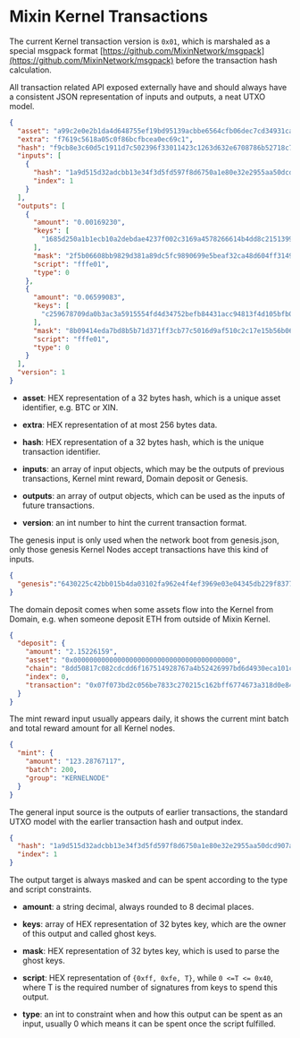 # Mixin Kernel Transactions

The current Kernel transaction version is `0x01`, which is marshaled as a special msgpack format [https://github.com/MixinNetwork/msgpack](https://github.com/MixinNetwork/msgpack) before the transaction hash calculation.

All transaction related API exposed externally have and should always have a consistent JSON representation of inputs and outputs, a neat UTXO model.

```json
{
  "asset": "a99c2e0e2b1da4d648755ef19bd95139acbbe6564cfb06dec7cd34931ca72cdc",
  "extra": "f7619c5618a05c0f86bcfbcea0ec69c1",
  "hash": "f9cb8e3c60d5c1911d7c502396f33011423c1263d632e6708786b52718c7963d",
  "inputs": [
    {
      "hash": "1a9d515d32adcbb13e34f3d5fd597f8d6750a1e80e32e2955aa50dcd907a1e44",
      "index": 1
    }
  ],
  "outputs": [
    {
      "amount": "0.00169230",
      "keys": [
        "1685d250a1b1ecb10a2debdae4237f002c3169a4578266614b4dd8c2151399ec"
      ],
      "mask": "2f5b06608bb9829d381a89dc5fc9890699e5beaf32ca48d604ff3149cc887602",
      "script": "fffe01",
      "type": 0
    },
    {
      "amount": "0.06599083",
      "keys": [
        "c259678709da0b3ac3a5915554fd4d34752befb84431acc94813f4d105bfb09c"
      ],
      "mask": "8b09414eda7bd8b5b71d371ff3cb77c5016d9af510c2c17e15b56b06a8a82579",
      "script": "fffe01",
      "type": 0
    }
  ],
  "version": 1
}
```

- **asset**: HEX representation of a 32 bytes hash, which is a unique asset identifier, e.g. BTC or XIN.

- **extra**: HEX representation of at most 256 bytes data.

- **hash**: HEX representation of a 32 bytes hash, which is the unique transaction identifier.

- **inputs**: an array of input objects, which may be the outputs of previous transactions, Kernel mint reward, Domain deposit or Genesis.

- **outputs**: an array of output objects, which can be used as the inputs of future transactions.

- **version**: an int number to hint the current transaction format.

The genesis input is only used when the network boot from genesis.json, only those genesis Kernel Nodes accept transactions have this kind of inputs.

```json
{
  "genesis":"6430225c42bb015b4da03102fa962e4f4ef3969e03e04345db229f8377ef7997"
}
```

The domain deposit comes when some assets flow into the Kernel from Domain, e.g. when someone deposit ETH from outside of Mixin Kernel.

```json
{
  "deposit": {
    "amount": "2.15226159",
    "asset": "0x0000000000000000000000000000000000000000",
    "chain": "8dd50817c082cdcdd6f167514928767a4b52426997bd6d4930eca101c5ff8a27",
    "index": 0,
    "transaction": "0x07f073bd2c056be7833c270215c162bff6774673a318d0e842dc27aac686a3ec"
  }
}
```

The mint reward input usually appears daily, it shows the current mint batch and total reward amount for all Kernel nodes.

```json
{
  "mint": {
    "amount": "123.28767117",
    "batch": 200,
    "group": "KERNELNODE"
  }
}
```

The general input source is the outputs of earlier transactions, the standard UTXO model with the earlier transaction hash and output index.

```json
{
  "hash": "1a9d515d32adcbb13e34f3d5fd597f8d6750a1e80e32e2955aa50dcd907a1e44",
  "index": 1
}
```

The output target is always masked and can be spent according to the type and script constraints.

- **amount**: a string decimal, always rounded to 8 decimal places.

- **keys**: array of HEX representation of 32 bytes key, which are the owner of this output and called ghost keys.

- **mask**: HEX representation of 32 bytes key, which is used to parse the ghost keys.

- **script**: HEX representation of `{0xff, 0xfe, T}`, while `0 <=T <= 0x40`, where T is the required number of signatures from keys to spend this output.

- **type**: an int to constraint when and how this output can be spent as an input, usually 0 which means it can be spent once the script fulfilled.
